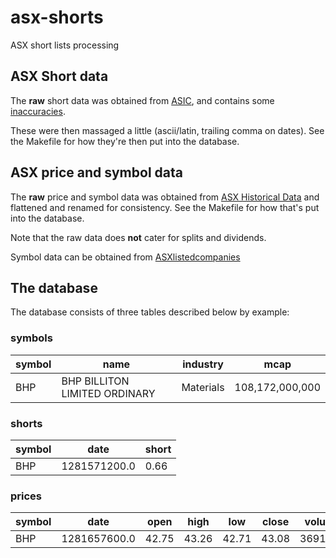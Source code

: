 # asx-shorts
ASX short lists processing

## ASX Short data

The **raw** short data was obtained from
[ASIC](https://asic.gov.au/regulatory-resources/markets/short-selling/short-position-reports-table/), and
contains some [inaccuracies](https://asic.gov.au/regulatory-resources/markets/short-selling/short-selling-reports-notice/).

These were then massaged a little (ascii/latin, trailing comma on dates). See the Makefile for how they're then put
into the database.

## ASX price and symbol data

The **raw** price and symbol data was obtained from
[ASX Historical Data](https://www.asxhistoricaldata.com/archive/) and flattened
and renamed for consistency. See the Makefile for how that's put into the
database.

Note that the raw data does **not** cater for splits and dividends.

Symbol data can be obtained from [ASXlistedcompanies](https://www.asxlistedcompanies.com/)

## The database

The database consists of three tables described below by example:

### symbols
symbol | name | industry | mcap
------ | ---- | --- | ---
BHP    | BHP BILLITON LIMITED ORDINARY | Materials | 108,172,000,000 

### shorts
symbol | date | short
------ | ---- | -------
BHP    | 1281571200.0 | 0.66

### prices
symbol | date | open | high | low | close | volume
------ | ---- | ---- | ---- | --- | ----- | ------
BHP    | 1281657600.0 | 42.75 | 43.26 | 42.71 | 43.08 | 3691070
